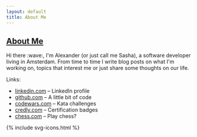 ```yaml
---
layout: default
title: About Me
---
```

<div class="row-fluid segment">
	<h2 class="small"><a href="{{ page.url }}">About Me</a></h2>
	<div>
		Hi there :wave:, I'm Alexander (or just call me Sasha), a software developer living in Amsterdam. From time to time I write blog posts on what I'm working on, topics that interest me or just share some thoughts on our life.
	</div>
</div>

Links:

* [linkedin.com](https://linkedin.com/in/sashasyedin) – LinkedIn profile
* [github.com](https://github.com/sashasyedin) – A little bit of code
* [codewars.com](https://codewars.com/users/sashasyedin) – Kata challenges
* [credly.com](https://www.credly.com/users/sashasyedin) – Certification badges
* [chess.com](https://www.chess.com/member/sashasyedin) – Play chess?

<div class="contacts">
	{% include svg-icons.html %}
</div>
